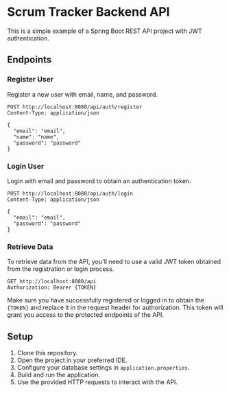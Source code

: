 # Scrum Tracker Backend API

This is a simple example of a Spring Boot REST API project with JWT authentication.

## Endpoints

### Register User

Register a new user with email, name, and password.

```http
POST http://localhost:8080/api/auth/register
Content-Type: application/json

{
  "email": "email",
  "name": "name",
  "password": "password"
}
```

### Login User

Login with email and password to obtain an authentication token.

```http
POST http://localhost:8080/api/auth/login
Content-Type: application/json

{
  "email": "email",
  "password": "password"
}
```

### Retrieve Data

To retrieve data from the API, you'll need to use a valid JWT token obtained from the registration or login process.

```http
GET http://localhost:8080/api
Authorization: Bearer {TOKEN}
```

Make sure you have successfully registered or logged in to obtain the `{TOKEN}` and replace it in the request header for authorization. This token will grant you access to the protected endpoints of the API.

## Setup

1. Clone this repository.
2. Open the project in your preferred IDE.
3. Configure your database settings in `application.properties`.
4. Build and run the application.
5. Use the provided HTTP requests to interact with the API.
